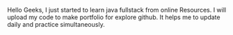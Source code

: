 Hello Geeks, I just started to learn java fullstack from online Resources.
I will upload my code to make portfolio for explore github.
It helps me to update daily and practice simultaneously.
